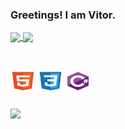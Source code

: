### Greetings! I am Vitor.


<a href="https://github.com/VH-DM/github-readme-stats">
  <img height=200 align="center" src="https://github-readme-stats.vercel.app/api?username=VH-DM" />
</a>
<a href="https://github.com/VH-DM/convoychat">
  <img height=200 align="center" src="https://github-readme-stats.vercel.app/api/top-langs?username=VH-DM&layout=compact&langs_count=8&card_width=320" />
</a>

##

<div style="display: inline_block"><br>
  <img align="center" alt="VH-DM-HTML" height="30" width="40" src="https://raw.githubusercontent.com/devicons/devicon/master/icons/html5/html5-original.svg">
  <img align="center" alt="VH-DM-CSS" height="30" width="40" src="https://raw.githubusercontent.com/devicons/devicon/master/icons/css3/css3-original.svg">
  <img align="center" alt="VH-DM-Csharp" height="30" width="40" src="https://raw.githubusercontent.com/devicons/devicon/master/icons/csharp/csharp-original.svg">
  
</div>
  
  ##
 
<div> 
  <a href = "mailto:vgilhidasilva@gmail.com"><img src="https://img.shields.io/badge/-Gmail-%23333?style=for-the-badge&logo=gmail&logoColor=white" target="_blank"></a>

  

